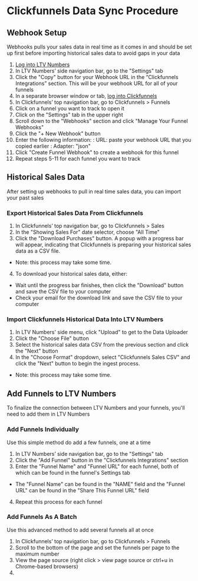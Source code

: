 # Clickfunnels Data Sync Procedure

## Webhook Setup 
Webhooks pulls your sales data in real time as it comes in and should be set up first before importing historical sales data to avoid gaps in your data

1. [Log into LTV Numbers](https://app.ltvnumbers.com)
2. In LTV Numbers’ side navigation bar, go to the "Settings" tab 
3. Click the "Copy" button for your Webhook URL in the “Clickfunnels Integrations” section. This will be your webhook URL for all of your funnels
4. In a separate browser window or tab, [log into Clickfunnels](https://app.clickfunnels.com/users/sign_in) 
5. In Clickfunnels’ top navigation bar, go to Clickfunnels > Funnels
6. Click on a funnel you want to track to open it
7. Click on the "Settings" tab in the upper right
8. Scroll down to the "Webhooks" section and click "Manage Your Funnel Webhooks"
9. Click the "+ New Webhook" button
10. Enter the following information:
  : URL: paste your webhook URL that you copied earlier
  : Adapter: "json"
11. Click "Create Funnel Webhook" to create a webhook for this funnel
12. Repeat steps 5-11 for each funnel you want to track

## Historical Sales Data
After setting up webhooks to pull in real time sales data, you can import your past sales

### Export Historical Sales Data From Clickfunnels
1. In Clickfunnels’ top navigation bar, go to Clickfunnels > Sales
2. In the "Showing Sales For" date selector, choose "All Time"
3. Click the "Download Purchases" button. A popup with a progress bar will appear, indicating that Clickfunnels is preparing your historical sales data as a CSV file.
  - Note: this process may take some time.
4. To download your historical sales data, either:
  - Wait until the progress bar finishes, then click the "Download" button and save the CSV file to your computer
  - Check your email for the download link and save the CSV file to your computer

### Import Clickfunnels Historical Data Into LTV Numbers
1. In LTV Numbers' side menu, click "Upload" to get to the Data Uploader
2. Click the "Choose File" button
3. Select the historical sales data CSV from the previous section and click the "Next" button
4. In the "Choose Format" dropdown, select "Clickfunnels Sales CSV" and click the "Next" button to begin the ingest process.
- Note: this process may take some time.

## Add Funnels to LTV Numbers
To finalize the connection between LTV Numbers and your funnels, you'll need to add them in LTV Numbers

### Add Funnels Individually
Use this simple method do add a few funnels, one at a time

1. In LTV Numbers’ side navigation bar, go to the "Settings" tab
2. Click the "Add Funnel" button in the "Clickfunnels Integrations" section
3. Enter the "Funnel Name" and "Funnel URL" for each funnel, both of which can be found in the funnel's Settings tab
  - The "Funnel Name" can be found in the "NAME" field and the "Funnel URL" can be found in the "Share This Funnel URL" field
 4. Repeat this process for each funnel 

### Add Funnels As A Batch
Use this advanced method to add several funnels all at once

1. In Clickfunnels’ top navigation bar, go to Clickfunnels > Funnels
2. Scroll to the bottom of the page and set the funnels per page to the maximum number
3. View the page source (right click > view page source or ctrl+u in Chrome-based browsers)
4. 
